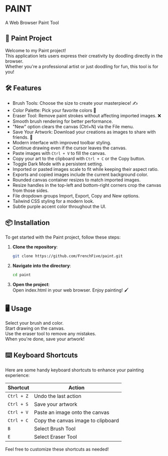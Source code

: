 # PAINT
A Web Browser Paint Tool 

## 🎨 Paint Project
Welcome to my Paint project! 
<br> This application lets users express their creativity by doodling directly in the browser.
<br> Whether you're a professional artist or just doodling for fun, this tool is for you!

## 🛠️ Features
- Brush Tools: Choose the size to create your masterpiece! ✍️
- Color Palette: Pick your favorite colors 🌈
- Eraser Tool: Remove paint strokes without affecting imported images. ❌
- Smooth brush rendering for better performance.
- "New" option clears the canvas (Ctrl+N) via the File menu.
- Save Your Artwork: Download your creations as images to share with friends. 💾
- Modern interface with improved toolbar styling.
- Continue drawing even if the cursor leaves the canvas.
- Paste images with `Ctrl + V` to fill the canvas.
- Copy your art to the clipboard with `Ctrl + C` or the Copy button.
- Toggle Dark Mode with a persistent setting.
- Imported or pasted images scale to fit while keeping their aspect ratio.
- Exports and copied images include the current background color.
- Rounded canvas container resizes to match imported images.
- Resize handles in the top-left and bottom-right corners crop the canvas from those sides.
- File dropdown groups Import, Export, Copy and New options.
- Tailwind CSS styling for a modern look.
- Subtle purple accent color throughout the UI.

## 📦 Installation

To get started with the Paint project, follow these steps:

1. **Clone the repository**:
   ```bash
   git clone https://github.com/FrenchFive/paint.git
   ```

2. **Navigate into the directory**:
   ```bash
   cd paint
   ```

3. **Open the project**:
  <br>Open index.html in your web browser. Enjoy painting! 🖌️

## 🖥️ Usage

Select your brush and color.
<br>Start drawing on the canvas.
<br>Use the eraser tool to remove any mistakes.
<br>When you're done, save your artwork!

## ⌨️ Keyboard Shortcuts

Here are some handy keyboard shortcuts to enhance your painting experience:

| Shortcut        | Action                             |
|------------------|------------------------------------|
| `Ctrl + Z`       | Undo the last action               |
| `Ctrl + S`       | Save your artwork                  |
| `Ctrl + V`       | Paste an image onto the canvas     |
| `Ctrl + C`       | Copy the canvas image to clipboard |
| `B`              | Select Brush Tool                  |
| `E`              | Select Eraser Tool                 |

Feel free to customize these shortcuts as needed!

